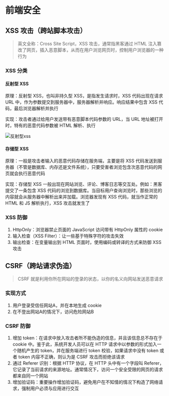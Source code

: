 # 前端安全

## XSS 攻击（跨站脚本攻击）

>   英文全称：Cross Site Script，XSS 攻击，通常指黑客通过 HTML 注入篡改了网页，插入恶意脚本，从而在用户浏览网页时，控制用户浏览器的一种行为

### XSS 分类

#### 反射型 XSS

原理：反射型 XSS，也叫非持久型 XSS，是指发生请求时，XSS 代码出现在请求 URL 中，作为参数提交到服务器中，服务器解析并响应。响应结果中包含 XSS 代码，最后浏览器解析并执行

实现：攻击者通过给用户发送带有恶意脚本代码参数的 URL，当 URL 地址被打开时，特有的恶意代码参数被 HTML 解析、执行

![反射型xss](https://user-gold-cdn.xitu.io/2020/1/2/16f6538735685647?imageslim)

#### 存储型 XSS

原理：一般是攻击者输入的恶意代码存储在服务端，主要是将 XSS 代码发送到服务器（不管是数据库、内存还是文件系统），只要受害者浏览包含次恶意代码的网页就会执行恶意代码

实现：存储型 XSS 一般出现在网站浏览、评论、博客日志等交互处。例如：黑客提交了一条包含 XSS 代码的浏览到数据库。当目标用户查询浏览时，那些浏览的内容就会从服务器中解析出来并加载。浏览器发现有 XSS 代码，就当作正常的 HTML 和 JS 解析执行，XSS 攻击就发生了

### XSS 防御

1.  HttpOnly：浏览器禁止页面的 JavaScript 访问带有 HttpOnly 属性的 cookie
2.  输入检查（XSS Filter）：让一些基于特殊字符的攻击失效
3.  输出检查：在变量输出到 HTML 页面时，使用编码或转译的方式来防御 XSS 攻击



## CSRF（跨站请求伪造）

>   CSRF 就是利用你所在网站的登录的状态，以你的名义向网站发送恶意请求

### 实现方式

1.  用户登录受信任网站A，并在本地生成 cookie
2.  在不登出网站A的情况下，访问危险网站B

### CSRF 防御

1.  增加 token：在请求中放入攻击者所不能伪造的信息，并且该信息总不存在于 cookie 中。鉴于此，系统开发人员可以在 HTTP 请求中以参数的形式加入一个随机产生的 token，并在服务端进行 token 校验，如果请求中没有 token 或者 token 内容不正确，则认为是 CSRF 攻击而拒绝该请求
2.  通过 Referer 识别：根据 HTTP 协议，在 HTTP 头中有一个字段叫 Referer，它记录了当前请求的来源地址。通常情况下，访问一个安全受限的网页的请求都来自同一个网站
3.  增加验证码：重要操作增加验证码，避免用户在不知情的情况下构造了网络请求，强制用户必须与应用进行交互



